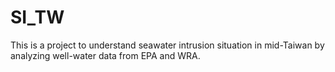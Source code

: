 # SI_TW
This is a project to understand seawater intrusion situation in mid-Taiwan by analyzing well-water data from EPA and WRA.
